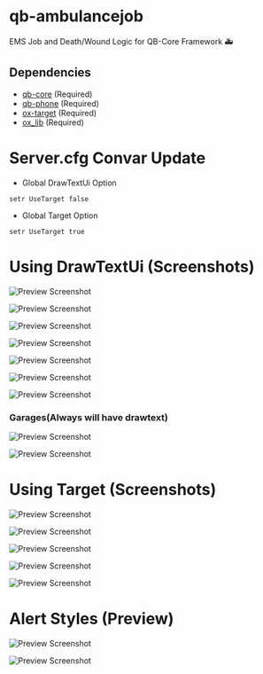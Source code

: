 # qb-ambulancejob
EMS Job and Death/Wound Logic for QB-Core Framework :ambulance:

## Dependencies
- [qb-core](https://github.com/QBCore-Remastered/qb-core) (Required)
- [qb-phone](https://github.com/QBCore-Remastered/qb-phone) (Required)
- [ox-target](https://github.com/overextended/ox_target) (Required)
- [ox_lib](https://github.com/overextended/ox_lib) (Required)


# Server.cfg Convar Update
- Global DrawTextUi Option
```
setr UseTarget false
```

- Global Target Option
```
setr UseTarget true
```

# Using DrawTextUi (Screenshots)
![Preview Screenshot](https://i.imgur.com/6YZOqUB.jpeg)

![Preview Screenshot](https://i.imgur.com/Fdn3gIi.jpeg)

![Preview Screenshot](https://i.imgur.com/vtQ6lTg.jpeg)

![Preview Screenshot](https://i.imgur.com/LXQ1wrW.jpeg)

![Preview Screenshot](https://i.imgur.com/jAzpi9N.jpeg)

![Preview Screenshot](https://i.imgur.com/laSaKyC.jpeg)

![Preview Screenshot](https://i.imgur.com/wklehbz.jpeg)

### Garages(Always will have drawtext)
![Preview Screenshot](https://i.imgur.com/RqEI73m.jpeg)

![Preview Screenshot](https://i.imgur.com/XOrBHJq.jpeg)

# Using Target (Screenshots)

![Preview Screenshot](https://i.imgur.com/rDqdGaO.png)

![Preview Screenshot](https://i.imgur.com/jBWTh96.jpeg)

![Preview Screenshot](https://i.imgur.com/jwTnbB5.jpeg)

![Preview Screenshot](https://i.imgur.com/rfR5DRo.jpeg)

![Preview Screenshot](https://i.imgur.com/U7egPuZ.jpeg)

# Alert Styles (Preview)

![Preview Screenshot](https://i.imgur.com/QKm0Zha.png)

![Preview Screenshot](https://i.imgur.com/cTXlV0F.png)